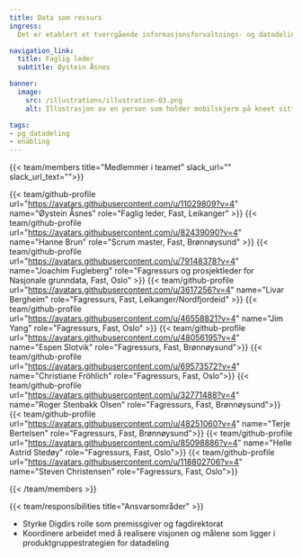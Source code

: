 ```yaml
---
title: Data som ressurs
ingress: 
  Det er etablert et tverrgående informasjonsforvaltnings- og datadelingsteam som har ansvar for å styrke Digdirs rolle som premissgiver og fagdirektorat, og å koordinere arbeidet med å realisere visjonen og målene som ligger i produktgruppestrategien for datadeling.

navigation_link:
  title: Faglig leder
  subtitle: Øystein Åsnes

banner:
  image:
    src: /illustrations/illustration-03.png
    alt: Illustrasjon av en person som holder mobilskjerm på kneet sitt

tags:
- pg_datadeling
- enabling
---
```


{{< team/members title="Medlemmer i teamet" slack_url="" slack_url_text="">}}

{{< team/github-profile url="https://avatars.githubusercontent.com/u/11029809?v=4" name="Øystein Åsnes" role="Faglig leder, Fast, Leikanger" >}}
{{< team/github-profile url="https://avatars.githubusercontent.com/u/82439090?v=4" name="Hanne Brun" role="Scrum master, Fast, Brønnøysund" >}}
{{< team/github-profile url="https://avatars.githubusercontent.com/u/79148378?v=4" name="Joachim Fugleberg" role="Fagressurs og prosjektleder for Nasjonale grunndata, Fast, Oslo" >}}
{{< team/github-profile url="https://avatars.githubusercontent.com/u/3617256?v=4" name="Livar Bergheim" role="Fagressurs, Fast, Leikanger/Nordfjordeid" >}}
{{< team/github-profile url="https://avatars.githubusercontent.com/u/46558821?v=4" name="Jim Yang" role="Fagressurs, Fast, Oslo" >}}
{{< team/github-profile url="https://avatars.githubusercontent.com/u/48056195?v=4" name="Espen Slotvik" role="Fagressurs, Fast, Brønnøysund">}}
{{< team/github-profile url="https://avatars.githubusercontent.com/u/69573572?v=4" name="Christiane Fröhlich" role="Fagressurs, Fast, Oslo">}}
{{< team/github-profile url="https://avatars.githubusercontent.com/u/32771488?v=4" name="Roger Stenbakk Olsen" role="Fagressurs, Fast, Brønnøysund">}}
{{< team/github-profile url="https://avatars.githubusercontent.com/u/48251060?v=4" name="Terje Bertelsen" role="Fagressurs, Fast, Brønnøysund">}}
{{< team/github-profile url="https://avatars.githubusercontent.com/u/85098886?v=4" name="Helle Astrid Stedøy" role="Fagressurs, Fast, Oslo">}}
{{< team/github-profile url="https://avatars.githubusercontent.com/u/118802706?v=4" name="Steven Christensen" role="Fagressurs, Fast, Oslo">}}

{{< /team/members >}}

{{< team/responsibilities title="Ansvarsområder" >}}  
- Styrke Digdirs rolle som premissgiver og fagdirektorat
- Koordinere arbeidet med å realisere visjonen og målene som ligger i produktgruppestrategien for datadeling
